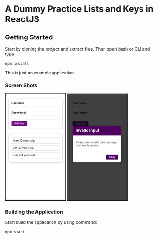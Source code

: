 # A Dummy Practice Lists and Keys in ReactJS



## Getting Started

Start by cloning the project and extract files. Then open bash or CLI and type

```
npm install
```

This is just an example application.

### Screen Shots
<div style="display: inline">
  <img src="dumm1.PNG" width="200" title="React List Component">
  <img src="dumm2.PNG" width="200" title="React List Component"> 
<div/>

### Building the Application

Start build the application by using command:

```
npm start
```
